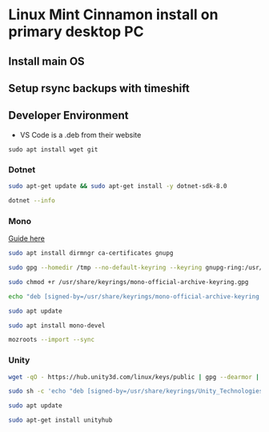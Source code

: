# Linux Mint Cinnamon install on primary desktop PC

## Install main OS

## Setup rsync backups with timeshift

## Developer Environment

- VS Code is a .deb from their website

`sudo apt install wget git`

### Dotnet
``` bash 
sudo apt-get update && sudo apt-get install -y dotnet-sdk-8.0
```

``` bash
dotnet --info
```

### Mono
[Guide here](https://www.mono-project.com/download/stable/)

``` bash 
sudo apt install dirmngr ca-certificates gnupg

sudo gpg --homedir /tmp --no-default-keyring --keyring gnupg-ring:/usr/share/keyrings/mono-official-archive-keyring.gpg --keyserver hkp://keyserver.ubuntu.com:80 --recv-keys 3FA7E0328081BFF6A14DA29AA6A19B38D3D831EF

sudo chmod +r /usr/share/keyrings/mono-official-archive-keyring.gpg

echo "deb [signed-by=/usr/share/keyrings/mono-official-archive-keyring.gpg] https://download.mono-project.com/repo/debian stable-buster main" | sudo tee /etc/apt/sources.list.d/mono-official-stable.list

sudo apt update
```

``` bash
sudo apt install mono-devel
```

``` bash
mozroots --import --sync
```

### Unity
``` bash
wget -qO - https://hub.unity3d.com/linux/keys/public | gpg --dearmor | sudo tee /usr/share/keyrings/Unity_Technologies_ApS.gpg > /dev/null

sudo sh -c 'echo "deb [signed-by=/usr/share/keyrings/Unity_Technologies_ApS.gpg] https://hub.unity3d.com/linux/repos/deb stable main" > /etc/apt/sources.list.d/unityhub.list'

sudo apt update

sudo apt-get install unityhub
```